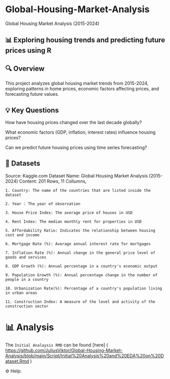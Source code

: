 # Global-Housing-Market-Analysis

Global Housing Market Analysis (2015-2024)

## 📊 Exploring housing trends and predicting future prices using R

## 🔍 Overview

This project analyzes global housing market trends from 2015-2024, exploring patterns in home prices, economic factors affecting prices, and forecasting future values.

## 💡 Key Questions

How have housing prices changed over the last decade globally?

What economic factors (GDP, inflation, interest rates) influence housing prices?

Can we predict future housing prices using time series forecasting?

## 📄 Datasets

Source: Kaggle.com
Dataset Name: Global Housing Market Analysis (2015-2024)
Content: 201 Rows, 11 Collumns,

    1. Country: The name of the countries that are listed inside the dataset
    
    2. Year : The year of observation 
    
    3. House Price Index: The average price of houses in USD 
    
    4. Rent Index: The median monthly rent for properties in USD 
    
    5. Affordability Ratio: Indicates the relationship between housing cost and income
    
    6. Mortgage Rate (%): Average annual interest rate for mortgages

    7. Inflation Rate (%): Annual change in the general price level of goods and services
    
    8. GDP Growth (%): Annual percentage in a country's economic output
    
    9. Population Growth (%): Annual percentage change in the number of people in a country
    
    10. Urbanization Rate(%): Percentage of a country's population living in urban areas

    11. Construction Index: A measure of the level and activity of the construction sector

# 📊 Analysis

The `Initial Analaysis RMD` can be found [here] ( https://github.com/JuliusViktor/Global-Housing-Market-Analysis/blob/main/Script/Initial%20Analysis%20and%20EDA%20on%20Dataset.Rmd )

⚙️ Help:


